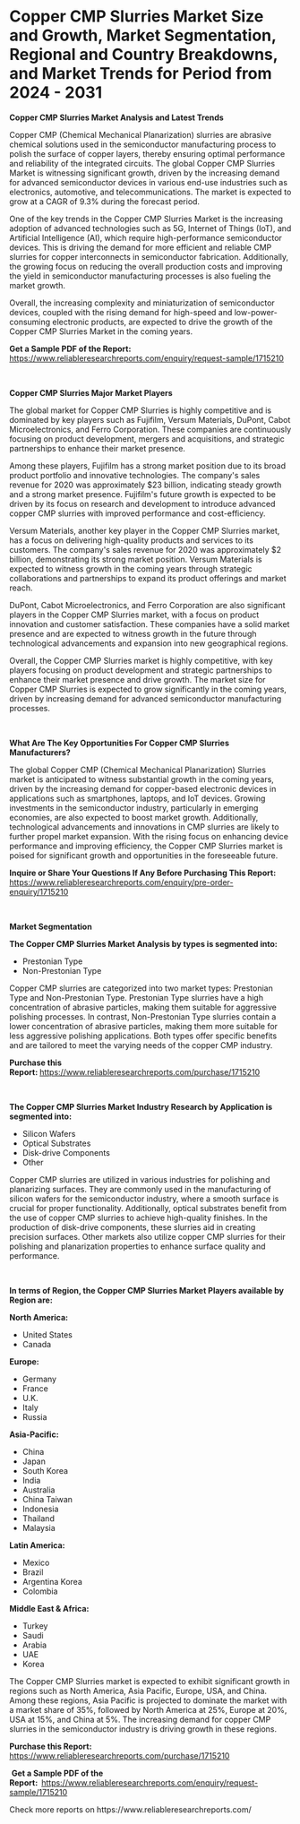 <p><h1>Copper CMP Slurries Market Size and Growth, Market Segmentation, Regional and Country Breakdowns, and Market Trends for Period from 2024 -  2031</h1></p><p><strong>Copper CMP Slurries Market Analysis and Latest Trends</strong></p>
<p><p>Copper CMP (Chemical Mechanical Planarization) slurries are abrasive chemical solutions used in the semiconductor manufacturing process to polish the surface of copper layers, thereby ensuring optimal performance and reliability of the integrated circuits. The global Copper CMP Slurries Market is witnessing significant growth, driven by the increasing demand for advanced semiconductor devices in various end-use industries such as electronics, automotive, and telecommunications. The market is expected to grow at a CAGR of 9.3% during the forecast period.</p><p>One of the key trends in the Copper CMP Slurries Market is the increasing adoption of advanced technologies such as 5G, Internet of Things (IoT), and Artificial Intelligence (AI), which require high-performance semiconductor devices. This is driving the demand for more efficient and reliable CMP slurries for copper interconnects in semiconductor fabrication. Additionally, the growing focus on reducing the overall production costs and improving the yield in semiconductor manufacturing processes is also fueling the market growth.</p><p>Overall, the increasing complexity and miniaturization of semiconductor devices, coupled with the rising demand for high-speed and low-power-consuming electronic products, are expected to drive the growth of the Copper CMP Slurries Market in the coming years.</p></p>
<p><strong>Get a Sample PDF of the Report:&nbsp;</strong> <a href="https://www.reliableresearchreports.com/enquiry/request-sample/1715210">https://www.reliableresearchreports.com/enquiry/request-sample/1715210</a></p>
<p>&nbsp;</p>
<p><strong>Copper CMP Slurries Major Market Players</strong></p>
<p><p>The global market for Copper CMP Slurries is highly competitive and is dominated by key players such as Fujifilm, Versum Materials, DuPont, Cabot Microelectronics, and Ferro Corporation. These companies are continuously focusing on product development, mergers and acquisitions, and strategic partnerships to enhance their market presence.</p><p>Among these players, Fujifilm has a strong market position due to its broad product portfolio and innovative technologies. The company's sales revenue for 2020 was approximately $23 billion, indicating steady growth and a strong market presence. Fujifilm's future growth is expected to be driven by its focus on research and development to introduce advanced copper CMP slurries with improved performance and cost-efficiency.</p><p>Versum Materials, another key player in the Copper CMP Slurries market, has a focus on delivering high-quality products and services to its customers. The company's sales revenue for 2020 was approximately $2 billion, demonstrating its strong market position. Versum Materials is expected to witness growth in the coming years through strategic collaborations and partnerships to expand its product offerings and market reach.</p><p>DuPont, Cabot Microelectronics, and Ferro Corporation are also significant players in the Copper CMP Slurries market, with a focus on product innovation and customer satisfaction. These companies have a solid market presence and are expected to witness growth in the future through technological advancements and expansion into new geographical regions.</p><p>Overall, the Copper CMP Slurries market is highly competitive, with key players focusing on product development and strategic partnerships to enhance their market presence and drive growth. The market size for Copper CMP Slurries is expected to grow significantly in the coming years, driven by increasing demand for advanced semiconductor manufacturing processes.</p></p>
<p>&nbsp;</p>
<p><strong>What Are The Key Opportunities For Copper CMP Slurries Manufacturers?</strong></p>
<p><p>The global Copper CMP (Chemical Mechanical Planarization) Slurries market is anticipated to witness substantial growth in the coming years, driven by the increasing demand for copper-based electronic devices in applications such as smartphones, laptops, and IoT devices. Growing investments in the semiconductor industry, particularly in emerging economies, are also expected to boost market growth. Additionally, technological advancements and innovations in CMP slurries are likely to further propel market expansion. With the rising focus on enhancing device performance and improving efficiency, the Copper CMP Slurries market is poised for significant growth and opportunities in the foreseeable future.</p></p>
<p><strong>Inquire or Share Your Questions If Any Before Purchasing This Report:</strong> <a href="https://www.reliableresearchreports.com/enquiry/pre-order-enquiry/1715210">https://www.reliableresearchreports.com/enquiry/pre-order-enquiry/1715210</a></p>
<p>&nbsp;</p>
<p><strong>Market Segmentation</strong></p>
<p><strong>The Copper CMP Slurries Market Analysis by types is segmented into:</strong></p>
<p><ul><li>Prestonian Type</li><li>Non-Prestonian Type</li></ul></p>
<p><p>Copper CMP slurries are categorized into two market types: Prestonian Type and Non-Prestonian Type. Prestonian Type slurries have a high concentration of abrasive particles, making them suitable for aggressive polishing processes. In contrast, Non-Prestonian Type slurries contain a lower concentration of abrasive particles, making them more suitable for less aggressive polishing applications. Both types offer specific benefits and are tailored to meet the varying needs of the copper CMP industry.</p></p>
<p><strong>Purchase this Report:&nbsp;</strong><a href="https://www.reliableresearchreports.com/purchase/1715210">https://www.reliableresearchreports.com/purchase/1715210</a></p>
<p>&nbsp;</p>
<p><strong>The Copper CMP Slurries Market Industry Research by Application is segmented into:</strong></p>
<p><ul><li>Silicon Wafers</li><li>Optical Substrates</li><li>Disk-drive Components</li><li>Other</li></ul></p>
<p><p>Copper CMP slurries are utilized in various industries for polishing and planarizing surfaces. They are commonly used in the manufacturing of silicon wafers for the semiconductor industry, where a smooth surface is crucial for proper functionality. Additionally, optical substrates benefit from the use of copper CMP slurries to achieve high-quality finishes. In the production of disk-drive components, these slurries aid in creating precision surfaces. Other markets also utilize copper CMP slurries for their polishing and planarization properties to enhance surface quality and performance.</p></p>
<p>&nbsp;</p>
<p><strong>In terms of Region, the Copper CMP Slurries Market Players available by Region are:</strong></p>
<p>
    <p> <strong> North America: </strong>
        <ul>
            <li>United States</li>
            <li>Canada</li>
        </ul>
        </p> 
    <p> <strong> Europe: </strong>
        <ul>
            <li>Germany</li>
            <li>France</li>
            <li>U.K.</li>
            <li>Italy</li>
            <li>Russia</li>
        </ul>
        </p> 
    <p> <strong> Asia-Pacific: </strong>
        <ul>
            <li>China</li>
            <li>Japan</li>
            <li>South Korea</li>
            <li>India</li>
            <li>Australia</li>
            <li>China Taiwan</li>
            <li>Indonesia</li>
            <li>Thailand</li>
            <li>Malaysia</li>
        </ul>
        </p> 
    <p> <strong> Latin America: </strong>
        <ul>
            <li>Mexico</li>
            <li>Brazil</li>
            <li>Argentina Korea</li>
            <li>Colombia</li>
        </ul>
        </p> 
    <p> <strong> Middle East & Africa: </strong>
        <ul>
            <li>Turkey</li>
            <li>Saudi</li>
            <li>Arabia</li>
            <li>UAE</li>
            <li>Korea</li>
        </ul>
    </p>
    </p>
<p><p>The Copper CMP Slurries market is expected to exhibit significant growth in regions such as North America, Asia Pacific, Europe, USA, and China. Among these regions, Asia Pacific is projected to dominate the market with a market share of 35%, followed by North America at 25%, Europe at 20%, USA at 15%, and China at 5%. The increasing demand for copper CMP slurries in the semiconductor industry is driving growth in these regions.</p></p>
<p><strong>Purchase this Report: </strong><a href="https://www.reliableresearchreports.com/purchase/1715210">https://www.reliableresearchreports.com/purchase/1715210</a></p>
<p>&nbsp;<strong>Get a Sample PDF of the Report:&nbsp;&nbsp;</strong><a href="https://www.reliableresearchreports.com/enquiry/request-sample/1715210">https://www.reliableresearchreports.com/enquiry/request-sample/1715210</a></p>
<p><strong></strong></p>
<p>Check more reports on https://www.reliableresearchreports.com/</p>